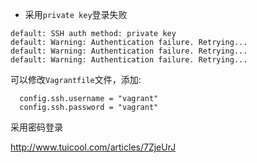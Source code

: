 * 采用`private key`登录失败 
```
default: SSH auth method: private key
default: Warning: Authentication failure. Retrying...
default: Warning: Authentication failure. Retrying...
default: Warning: Authentication failure. Retrying...
```

可以修改`Vagrantfile`文件，添加:

```
  config.ssh.username = "vagrant"
  config.ssh.password = "vagrant"
```

采用密码登录 





http://www.tuicool.com/articles/7ZjeUrJ